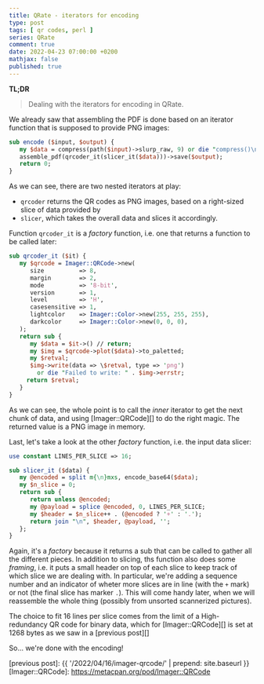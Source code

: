 ```yaml
---
title: QRate - iterators for encoding
type: post
tags: [ qr codes, perl ]
series: QRate
comment: true
date: 2022-04-23 07:00:00 +0200
mathjax: false
published: true
---
```


**TL;DR**

> Dealing with the iterators for encoding in QRate.

We already saw that assembling the PDF is done based on an iterator
function that is supposed to provide PNG images:

```perl
sub encode ($input, $output) {
   my $data = compress(path($input)->slurp_raw, 9) or die "compress()\n";
   assemble_pdf(qrcoder_it(slicer_it($data)))->save($output);
   return 0;
}
```

As we can see, there are two nested iterators at play:

- `qrcoder` returns the QR codes as PNG images, based on a
  right-sized slice of data provided by
- `slicer`, which takes the overall data and slices it accordingly.

Function `qrcoder_it` is a *factory* function, i.e. one that returns a
function to be called later:

```perl
sub qrcoder_it ($it) {
   my $qrcode = Imager::QRCode->new(
      size          => 8,
      margin        => 2,
      mode          => '8-bit',
      version       => 1,
      level         => 'H',
      casesensitive => 1,
      lightcolor    => Imager::Color->new(255, 255, 255),
      darkcolor     => Imager::Color->new(0, 0, 0),
   );
   return sub {
      my $data = $it->() // return;
      my $img = $qrcode->plot($data)->to_paletted;
      my $retval;
      $img->write(data => \$retval, type => 'png')
        or die "Failed to write: " . $img->errstr;
     return $retval;
   }
}
```

As we can see, the whole point is to call the *inner* iterator to get
the next chunk of data, and using [Imager::QRCode][] to do the right
magic. The returned value is a PNG image in memory.

Last, let's take a look at the other *factory* function, i.e. the input
data slicer:

```perl
use constant LINES_PER_SLICE => 16;

sub slicer_it ($data) {
   my @encoded = split m{\n}mxs, encode_base64($data);
   my $n_slice = 0;
   return sub {
      return unless @encoded;
      my @payload = splice @encoded, 0, LINES_PER_SLICE;
      my $header = $n_slice++ . (@encoded ? '+' : '.');
      return join "\n", $header, @payload, '';
   };
}
```

Again, it's a *factory* because it returns a sub that can be called to
gather all the different pieces. In addition to slicing, ths function
also does some *framing*, i.e. it puts a small header on top of each
slice to keep track of which slice we are dealing with. In particular,
we're adding a sequence number and an indicator of wheter more slices
are in line (with the `+` mark) or not (the final slice has marker `.`).
This will come handy later, when we will reassemble the whole thing
(possibly from unsorted scannerized pictures).

The choice to fit 16 lines per slice comes from the limit of a
High-redundancy QR code for binary data, which for [Imager::QRCode][] is
set at 1268 bytes as we saw in a [previous post][]

So... we're done with the encoding!

[Perl]: https://www.perl.org/
[previous post]: {{ '/2022/04/16/imager-qrcode/' | prepend: site.baseurl }}
[Imager::QRCode]: https://metacpan.org/pod/Imager::QRCode
